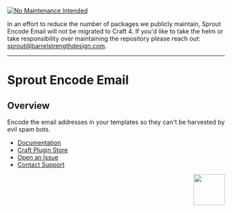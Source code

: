 
[![No Maintenance Intended](http://unmaintained.tech/badge.svg)](http://unmaintained.tech/)

In an effort to reduce the number of packages we publicly maintain, Sprout Encode Email will not be migrated to Craft 4. If you'd like to take the helm or take responsibility over maintaining the repository please reach out: [sprout@barrelstrengthdesign.com](mailto:sprout@barrelstrengthdesign.com).

----

# Sprout Encode Email

## Overview

Encode the email addresses in your templates so they can't be harvested by evil spam bots.

- [Documentation](https://sprout.barrelstrengthdesign.com/docs/encode-email/)
- [Craft Plugin Store](https://plugins.craftcms.com/sprout-encode-email)
- [Open an Issue](https://github.com/barrelstrength/craft-sprout-encode-email/issues)
- [Contact Support](https://sprout.barrelstrengthdesign.com/docs/support/support.html)

<a href="https://sprout.barrelstrengthdesign.com" target="_blank">
  <img src="https://s3.amazonaws.com/sprout.barrelstrengthdesign.com-assets/content/plugins/sprout-icon.svg" width="72" height="72" align="right">
</a>
